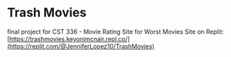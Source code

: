 # Trash Movies
final project for CST 336 - Movie Rating Site for Worst Movies
Site on Replit: [https://trashmovies.keyonimcnair.repl.co/](https://replit.com/@JenniferLopez10/TrashMovies)
